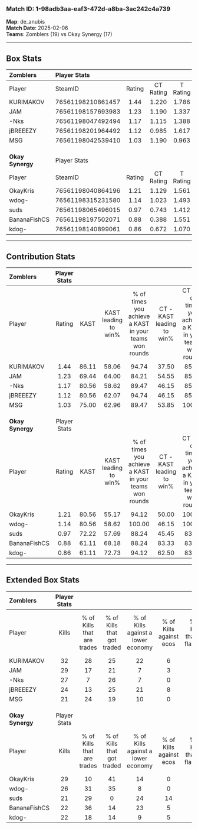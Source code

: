 ### Match ID: 1-98adb3aa-eaf3-472d-a8ba-3ac242c4a739  
**Map**: de_anubis  
**Match Date**: 2025-02-06  
**Teams**: Zomblers (19) vs Okay Synergy (17)  

---  

## Box Stats  

| **Zomblers**     | Player Stats      |        |           |          |       |      |       |         |        |      |     |
| :- | :- | :-: | :-: | :-: | :-: | :-: | :-: | :-: | :-: | :-: | :-: |
| Player           | SteamID           | Rating | CT Rating | T Rating | KAST  | ADR  | Kills | Assists | Deaths | K/D  | HS% |
| KURIMAKOV        | 76561198210861457 |  1.44  |   1.220   |  1.786   | 86.11 | 97.6 |  32   |   13    |   25   | 1.28 | 34  |
| JAM              | 76561198157693983 |  1.23  |   1.190   |  1.337   | 69.44 | 79.9 |  29   |   11    |   22   | 1.32 | 27  |
| -Nks             | 76561198047492494 |  1.17  |   1.115   |  1.388   | 80.56 | 77.3 |  27   |    5    |   26   | 1.04 | 44  |
| jBREEEZY         | 76561198201964492 |  1.12  |   0.985   |  1.617   | 80.56 | 74.9 |  24   |   10    |   25   | 0.96 | 41  |
| MSG              | 76561198042539410 |  1.03  |   1.190   |  0.963   | 75.00 | 68.8 |  21   |    8    |   22   | 0.95 | 42  |
|                  |                   |        |           |          |       |      |       |         |        |      |     |
|                  |                   |        |           |          |       |      |       |         |        |      |     |
|                  |                   |        |           |          |       |      |       |         |        |      |     |
| **Okay Synergy** | Player Stats      |        |           |          |       |      |       |         |        |      |     |
| Player           | SteamID           | Rating | CT Rating | T Rating | KAST  | ADR  | Kills | Assists | Deaths | K/D  | HS% |
| OkayKris         | 76561198040864196 |  1.21  |   1.129   |  1.561   | 80.56 | 87.6 |  29   |   10    |   30   | 0.97 | 62  |
| wdog-            | 76561198315231580 |  1.14  |   1.023   |  1.493   | 80.56 | 80.6 |  26   |    8    |   28   | 0.93 | 42  |
| suds             | 76561198065496015 |  0.97  |   0.743   |  1.412   | 72.22 | 62.5 |  21   |    7    |   23   | 0.91 | 47  |
| BananaFishCS     | 76561198197502071 |  0.88  |   0.388   |  1.551   | 61.11 | 67.6 |  22   |   10    |   27   | 0.81 | 40  |
| kdog-            | 76561198140899061 |  0.86  |   0.672   |  1.070   | 61.11 | 55.1 |  22   |    5    |   25   | 0.88 | 22  |
---  

## Contribution Stats  

| **Zomblers**     | Player Stats |       |                      |                                                        |                           |                                                             |                          |                                                            |
| :- | :-: | :-: | :-: | :-: | :-: | :-: | :-: | :-: |
| Player           |    Rating    | KAST  | KAST leading to win% | % of times you achieve a KAST in your teams won rounds | CT - KAST leading to win% | CT - % of times you achieve a KAST in your teams won rounds | T - KAST leading to win% | T - % of times you achieve a KAST in your teams won rounds |
| KURIMAKOV        |     1.44     | 86.11 |        58.06         |                         94.74                          |           37.50           |                            85.71                            |          80.00           |                           100.00                           |
| JAM              |     1.23     | 69.44 |        64.00         |                         84.21                          |           54.55           |                            85.71                            |          71.43           |                           83.33                            |
| -Nks             |     1.17     | 80.56 |        58.62         |                         89.47                          |           46.15           |                            85.71                            |          68.75           |                           91.67                            |
| jBREEEZY         |     1.12     | 80.56 |        62.07         |                         94.74                          |           46.15           |                            85.71                            |          75.00           |                           100.00                           |
| MSG              |     1.03     | 75.00 |        62.96         |                         89.47                          |           53.85           |                           100.00                            |          71.43           |                           83.33                            |
|                  |              |       |                      |                                                        |                           |                                                             |                          |                                                            |
|                  |              |       |                      |                                                        |                           |                                                             |                          |                                                            |
|                  |              |       |                      |                                                        |                           |                                                             |                          |                                                            |
| **Okay Synergy** | Player Stats |       |                      |                                                        |                           |                                                             |                          |                                                            |
| Player           |    Rating    | KAST  | KAST leading to win% | % of times you achieve a KAST in your teams won rounds | CT - KAST leading to win% | CT - % of times you achieve a KAST in your teams won rounds | T - KAST leading to win% | T - % of times you achieve a KAST in your teams won rounds |
| OkayKris         |     1.21     | 80.56 |        55.17         |                         94.12                          |           50.00           |                           100.00                            |          58.82           |                           90.91                            |
| wdog-            |     1.14     | 80.56 |        58.62         |                         100.00                         |           46.15           |                           100.00                            |          68.75           |                           100.00                           |
| suds             |     0.97     | 72.22 |        57.69         |                         88.24                          |           45.45           |                            83.33                            |          66.67           |                           90.91                            |
| BananaFishCS     |     0.88     | 61.11 |        68.18         |                         88.24                          |           83.33           |                            83.33                            |          62.50           |                           90.91                            |
| kdog-            |     0.86     | 61.11 |        72.73         |                         94.12                          |           62.50           |                            83.33                            |          78.57           |                           100.00                           |
---  

## Extended Box Stats  

| **Zomblers**     | Player Stats |                            |                            |                                    |                         |                              |                                 |        |                             |                                     |                          |                               |                            |
| :- | :-: | :-: | :-: | :-: | :-: | :-: | :-: | :-: | :-: | :-: | :-: | :-: | :-: |
| Player           |    Kills     | % of Kills that are trades | % of Kills that got traded | % of Kills against a lower economy | % of Kills against ecos | % of Kills that are flawless | % of Kills that are close duels | Deaths | % of Deaths that get traded | % of Deaths against a lower economy | % of Deaths against ecos | % of Deaths that are flawless | % of Deaths that are close |
| KURIMAKOV        |      32      |             28             |             25             |                 22                 |            6            |              78              |                6                |   25   |             16              |                  4                  |            4             |              64               |             4              |
| JAM              |      29      |             17             |             21             |                 7                  |            3            |              83              |                0                |   22   |              9              |                  0                  |            0             |              86               |             5              |
| -Nks             |      27      |             7              |             26             |                 7                  |            0            |              56              |                4                |   26   |             23              |                  4                  |            0             |              62               |             8              |
| jBREEEZY         |      24      |             13             |             25             |                 21                 |            8            |              54              |               17                |   25   |             48              |                  4                  |            4             |              60               |             4              |
| MSG              |      21      |             24             |             19             |                 10                 |            0            |              57              |                5                |   22   |             14              |                  0                  |            0             |              50               |             0              |
|                  |              |                            |                            |                                    |                         |                              |                                 |        |                             |                                     |                          |                               |                            |
|                  |              |                            |                            |                                    |                         |                              |                                 |        |                             |                                     |                          |                               |                            |
|                  |              |                            |                            |                                    |                         |                              |                                 |        |                             |                                     |                          |                               |                            |
| **Okay Synergy** | Player Stats |                            |                            |                                    |                         |                              |                                 |        |                             |                                     |                          |                               |                            |
| Player           |    Kills     | % of Kills that are trades | % of Kills that got traded | % of Kills against a lower economy | % of Kills against ecos | % of Kills that are flawless | % of Kills that are close duels | Deaths | % of Deaths that get traded | % of Deaths against a lower economy | % of Deaths against ecos | % of Deaths that are flawless | % of Deaths that are close |
| OkayKris         |      29      |             10             |             41             |                 14                 |            0            |              55              |                3                |   30   |             30              |                 10                  |            3             |              73               |             3              |
| wdog-            |      26      |             31             |             35             |                 8                  |            0            |              62              |                4                |   28   |             29              |                 11                  |            4             |              68               |             11             |
| suds             |      21      |             29             |             0              |                 24                 |           14            |              67              |                0                |   23   |             30              |                  9                  |            0             |              61               |             4              |
| BananaFishCS     |      22      |             36             |             14             |                 23                 |            5            |              64              |                9                |   27   |             22              |                  4                  |            0             |              59               |             4              |
| kdog-            |      22      |             18             |             14             |                 9                  |            5            |              73              |                5                |   25   |              4              |                  8                  |            4             |              72               |             8              |
